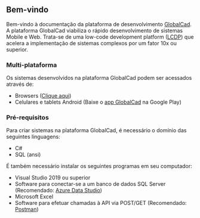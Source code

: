 ## Bem-vindo

Bem-vindo à documentação da plataforma de desenvolvimento [GlobalCad](https://www.globalcad.com.br). A plataforma GlobalCad viabiliza o rápido desenvolvimento de sistemas Mobile e Web. Trata-se de uma low-code development platform ([LCDP](https://en.wikipedia.org/wiki/Low-code_development_platform)) que acelera a implementação de sistemas complexos por um fator 10x ou superior.

### Multi-plataforma

Os sistemas desenvolvidos na plataforma GlobalCad podem ser acessados através de:

- Browsers ([Clique aqui](https://app.globalcad.com.br))
- Celulares e tablets Android (Baixe o [app GlobalCad](https://play.google.com/store/apps/details?id=globalcad.services) na Google Play)

### Pré-requisitos

Para criar sistemas na plataforma GlobalCad, é necessário o domínio das seguintes linguagens:

- C#
- SQL (ansi)

É também necessário instalar os seguintes programas em seu computador:

- Visual Studio 2019 ou superior
- Software para conectar-se a um banco de dados SQL Server (Recomendado: [Azure Data Studio](https://docs.microsoft.com/pt-br/sql/azure-data-studio/download-azure-data-studio?view=sql-server-ver15))
- Microsoft Excel
- Software para efetuar chamadas à API via POST/GET (Recomendado: [Postman](https://www.postman.com/))
